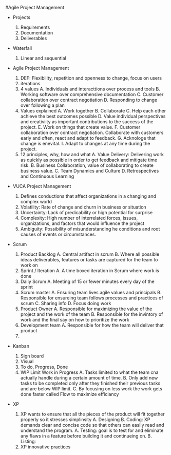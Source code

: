 #Agile Project Management

- Projects
	1. Requirements
	2. Documentation
	3. Deliverables
- Waterfall
	1. Linear and sequential

- Agile Project Management
	1. DEF: Flexibility, repetition and openness to change, focus on users
	2. iterations
	3. 4 values
		A. Individuals and interacttions over process and tools
		B. Working software over comprehensive documentation
		C. Customer collaboration over contract negotiation
		D. Responding to change over following a plan
	4. Values explained
		A. Work together
		B. Collaborate
		C. Help each other achieve the best outcomes possible
		D. Value individual perspectives and creativiity as important contributions to the success of the project. 
		E. Work on things that create value.
		F. Customer collaboration over contract negotiation. Collaborate with customers early and often, react and adapt to feedback. 
		G. Acknologe that change is enevital. 
		I. Adapt to changes at any time during the project.
	5. 12 principles, why, how and what
		A. Value Delivery: Delivering work as quickly as possible in order to get feedback and mitigate time risk.
		B. Business Collaboration, value of collaborating to create business value. 
		C. Team Dynamics and Culture
		D. Retrospectives and Continuous Learning

- VUCA Project Management
	1. Defines conductions that affect organizations in a changing and complex world
	2. Volatility: Rate of change and churn in business or situation
	3. Uncertainty: Lack of predicability or high potential for surprise 
	4. Complexity: High number of interrelated forces, issues, organizations, and factors that would influence the project
	5. Ambiguity: Possibility of misunderstanding he conditions and root causes of events or circumstances. 	

- Scrum 
	1. Product Backlog
		A. Central artifact in scrum
		B. Where all possible ideas deliverables, features or tasks are captured for the team to work on
	2. Sprint / Iteration
		A. A time boxed iteration in Scrum where work is done
	3. Daily Scrum
		A. Meeting of 15 or fewer minutes every day of the sprint
	4. Scrum master
		A. Ensuring team lives agile values and principals
		B. Responsible for ensureing team follows processes and practices of scrum
		C. Sharing info
		D. Focus doing work
	5. Product Owner
		A. Responsible for maximizing the value of the project and the work of the team
		B. Responsible for the invintory of work and the final say on how to prioritize the work
	6. Development team
		A. Responsible for how the team will deliver that product
    7. 

- Kanban
    1. Sign board
    2. Visual
    3. To do, Progress, Done
    4. WIP Limit Work in Progress
        A. Tasks limited to what the team cna actually handle during a certain amount of time. 
        B. Only add new tasks to be completed only after they finished their previous tasks and are below WIP limit. 
        C. By focusing on less work the work gets done faster called Flow to maximize efficiancy 
        
- XP 
    1. XP wants to ensure that all the pieces of the product will fit together properly so it stresses simplinsity 
       A. Designing 
       B. Coding: XP demands clear and concise code so that others can easily read and understand the program. 
       A. Testing: goal is to test for and eliminate any flaws in a feature before building it and continueing on.
       B. Listing: 
    2. XP innovative practices
